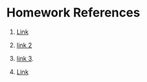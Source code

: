 # Homework References
1. [Link](https://abr.business.gov.au/AbnHistory/View?id=12612877442)
2. [link 2](https://www.crunchbase.com/organization/lend)
3. [link 3](https://smallbusinessloansaustralia.com/lend-com-au-review-and-analysis/#:~:text=Going%20back%20to%20its%20origination,for%20an%20amount%20of%20%2435%2C000).

4. [Link](https://omny.fm/shows/talking-business/bill-baker-co-founder-ceo-of-lend-com-au)